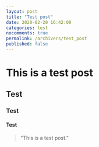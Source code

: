 ```yaml
---
layout: post
title: "Test post"
date: 2020-02-20 16:42:00
categories: test
nocomments: true
permalink: /archivers/test_post
published: false
---
```


<!-- ![acoustikue](/assets/acoustikue_icon.png) -->

# This is a test post

## Test

### Test

<!--more-->

#### Test

> "This is a test post."
